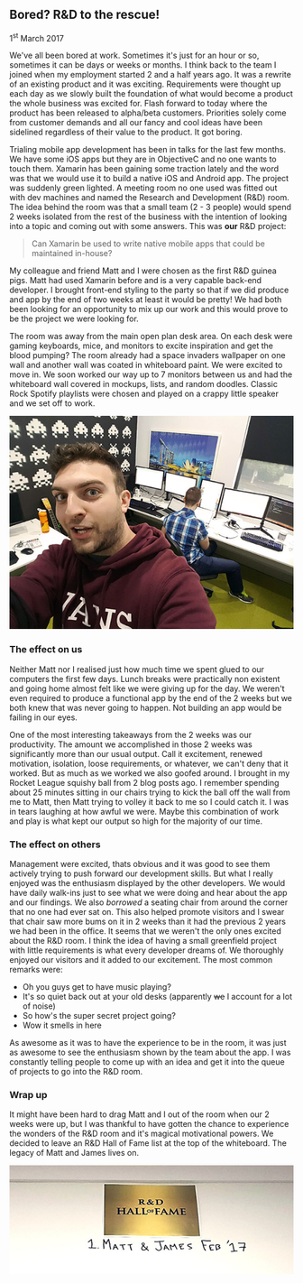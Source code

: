 ## Bored? R&D to the rescue!

1<sup>st</sup> March 2017

We've all been bored at work. Sometimes it's just for an hour or so, sometimes it can be days or weeks or months. I think back to the team I joined when my employment started 2 and a half years ago. It was a rewrite of an existing product and it was exciting. Requirements were thought up each day as we slowly built the foundation of what would become a product the whole business was excited for. Flash forward to today where the product has been released to alpha/beta customers. Priorities solely come from customer demands and all our fancy and cool ideas have been sidelined regardless of their value to the product. It got boring.  

Trialing mobile app development has been in talks for the last few months. We have some iOS apps but they are in ObjectiveC and no one wants to touch them. Xamarin has been gaining some traction lately and the word was that we would use it to build a native iOS and Android app. The project was suddenly green lighted. A meeting room no one used was fitted out with dev machines and named the Research and Development (R&D) room. The idea behind the room was that a small team (2 - 3 people) would spend 2 weeks isolated from the rest of the business with the intention of looking into a topic and coming out with some answers. This was **our** R&D project: 

> Can Xamarin be used to write native mobile apps that could be maintained in-house?

My colleague and friend Matt and I were chosen as the first R&D guinea pigs. Matt had used Xamarin before and is a very capable back-end developer. I brought front-end styling to the party so that if we did produce and app by the end of two weeks at least it would be pretty! We had both been looking for an opportunity to mix up our work and this would prove to be the project we were looking for.  

The room was away from the main open plan desk area. On each desk were gaming keyboards, mice, and monitors to excite inspiration and get the blood pumping? The room already had a space invaders wallpaper on one wall and another wall was coated in whiteboard paint. We were excited to move in. We soon worked our way up to 7 monitors between us and had the whiteboard wall covered in mockups, lists, and random doodles. Classic Rock Spotify playlists were chosen and played on a crappy little speaker and we set off to work.

![r&d room](images/r&d/room.jpg)

### The effect on us

Neither Matt nor I realised just how much time we spent glued to our computers the first few days. Lunch breaks were practically non existent and going home almost felt like we were giving up for the day. We weren't even required to produce a functional app by the end of the 2 weeks but we both knew that was never going to happen. Not building an app would be failing in our eyes.  

One of the most interesting takeaways from the 2 weeks was our productivity. The amount we accomplished in those 2 weeks was significantly more than our usual output. Call it excitement, renewed motivation, isolation, loose requirements, or whatever, we can't deny that it worked. But as much as we worked we also goofed around. I brought in my Rocket League squishy ball from 2 blog posts ago. I remember spending about 25 minutes sitting in our chairs trying to kick the ball off the wall from me to Matt, then Matt trying to volley it back to me so I could catch it. I was in tears laughing at how awful we were. Maybe this combination of work and play is what kept our output so high for the majority of our time.

### The effect on others

Management were excited, thats obvious and it was good to see them actively trying to push forward our development skills. But what I really enjoyed was the enthusiasm displayed by the other developers. We would have daily walk-ins just to see what we were doing and hear about the app and our findings. We also _borrowed_ a seating chair from around the corner that no one had ever sat on. This also helped promote visitors and I swear that chair saw more bums on it in 2 weeks than it had the previous 2 years we had been in the office. It seems that we weren't the only ones excited about the R&D room. I think the idea of having a small greenfield project with little requirements is what every developer dreams of. We thoroughly enjoyed our visitors and it added to our excitement. The most common remarks were:

- Oh you guys get to have music playing?
- It's so quiet back out at your old desks (apparently ~~we~~ I account for a lot of noise)
- So how's the super secret project going?
- Wow it smells in here

As awesome as it was to have the experience to be in the room, it was just as awesome to see the enthusiasm shown by the team about the app. I was constantly telling people to come up with an idea and get it into the queue of projects to go into the R&D room.

### Wrap up

It might have been hard to drag Matt and I out of the room when our 2 weeks were up, but I was thankful to have gotten the chance to experience the wonders of the R&D room and it's magical motivational powers. We decided to leave an R&D Hall of Fame list at the top of the whiteboard. The legacy of Matt and James lives on.

![our legacy](images/r&d/halloffame.jpg)